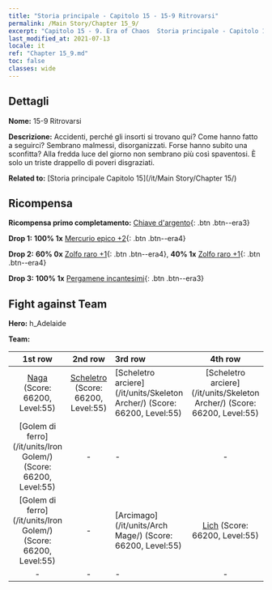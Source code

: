 ```yaml
---
title: "Storia principale - Capitolo 15 - 15-9 Ritrovarsi"
permalink: /Main Story/Chapter 15_9/
excerpt: "Capitolo 15 - 9. Era of Chaos  Storia principale - Capitolo 15_9. 15-9 Ritrovarsi"
last_modified_at: 2021-07-13
locale: it
ref: "Chapter 15_9.md"
toc: false
classes: wide
---
```


## Dettagli

 **Nome:** 15-9 Ritrovarsi

 **Descrizione:** Accidenti, perché gli insorti si trovano qui? Come hanno fatto a seguirci? Sembrano malmessi, disorganizzati. Forse hanno subito una sconfitta? Alla fredda luce del giorno non sembrano più così spaventosi. È solo un triste drappello di poveri disgraziati.

 **Related to:** [Storia principale Capitolo 15](/it/Main Story/Chapter 15/)

## Ricompensa

 **Ricompensa primo completamento:** [Chiave d'argento](/ItemsIT/con_693/){: .btn .btn--era3}

 **Drop 1:** **100% 1x** [Mercurio epico +2](/ItemsIT/mat_49/){: .btn .btn--era4}

 **Drop 2:** **60% 0x** [Zolfo raro +1](/ItemsIT/mat_43/){: .btn .btn--era4}, **40% 1x** [Zolfo raro +1](/ItemsIT/mat_43/){: .btn .btn--era4}

 **Drop 3:** **100% 1x** [Pergamene incantesimi](/ItemsIT/con_694/){: .btn .btn--era3}


## Fight against Team
 **Hero:** h_Adelaide

 **Team:**


  | 1st row | 2nd row | 3rd row | 4th row |
  |:----:|:----:|:----|:----:|
  | [Naga](/it/units/Naga/) (Score: 66200, Level:55)  | [Scheletro](/it/units/Skeleton/) (Score: 66200, Level:55)  | [Scheletro arciere](/it/units/Skeleton Archer/) (Score: 66200, Level:55)  | [Scheletro arciere](/it/units/Skeleton Archer/) (Score: 66200, Level:55)  |
  | [Golem di ferro](/it/units/Iron Golem/) (Score: 66200, Level:55)  | - | - | - |
  | [Golem di ferro](/it/units/Iron Golem/) (Score: 66200, Level:55)  | - | [Arcimago](/it/units/Arch Mage/) (Score: 66200, Level:55)  | [Lich](/it/units/Lich/) (Score: 66200, Level:55)  |
  | - | - | - | - |


